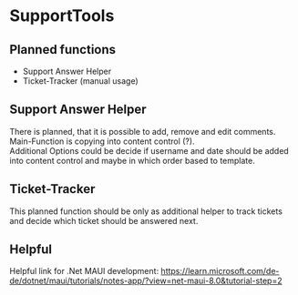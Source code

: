 # SupportTools

## Planned functions
- Support Answer Helper
- Ticket-Tracker (manual usage)

## Support Answer Helper
There is planned, that it is possible to add, remove and edit comments.  
Main-Function is copying into content control (?).  
Additional Options could be decide if username and date should be added into content control and maybe in which order based to template.

## Ticket-Tracker
This planned function should be only as additional helper to track tickets and decide which ticket should be answered next. 

## Helpful
Helpful link for .Net MAUI development:
https://learn.microsoft.com/de-de/dotnet/maui/tutorials/notes-app/?view=net-maui-8.0&tutorial-step=2
